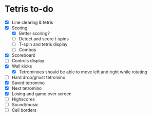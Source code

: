 # Tetris to-do

- [X] Line clearing & tetris
- [X] Scoring
  - [X] Better scoring?
  - [ ] Detect and score t-spins
  - [ ] T-spin and tetris display
  - [ ] Combos
- [X] Scoreboard
- [ ] Controls display
- [X] Wall kicks
  - [X] Tetrominoes should be able to move left and right while rotating
- [ ] Hard drop/ghost tetromino
- [X] Saved tetromino
- [X] Next tetromino
- [X] Losing and game over screen
- [ ] Highscores
- [ ] Sound/music
- [ ] Cell borders
